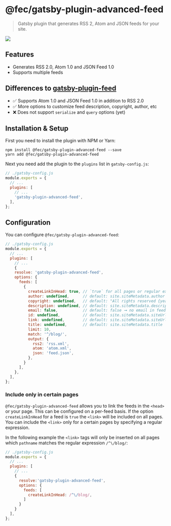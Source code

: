 # @fec/gatsby-plugin-advanced-feed

> Gatsby plugin that generates RSS 2, Atom and JSON feeds for your site.

![](https://github.com/florianeckerstorfer/gatsby-plugin-advanced-feed/workflows/tests/badge.svg)

## Features

- Generates RSS 2.0, Atom 1.0 and JSON Feed 1.0
- Supports multiple feeds

## Differences to [gatsby-plugin-feed](https://www.npmjs.com/package/gatsby-plugin-feed)

- ✅ Supports Atom 1.0 and JSON Feed 1.0 in addition to RSS 2.0
- ✅ More options to customize feed description, copyright, author, etc
- ❌ Does not support `serialize` and `query` options (yet)

## Installation & Setup

First you need to install the plugin with NPM or Yarn:

```shell
npm install @fec/gatsby-plugin-advanced-feed --save
yarn add @fec/gatsby-plugin-advanced-feed
```

Next you need add the plugin to the `plugins` list in `gatsby-config.js`:

```javascript
// ./gatsby-config.js
module.exports = {
  // ...
  plugins: [
    // ...
    'gatsby-plugin-advanced-feed',
  ],
};
```

## Configuration

You can configure `@fec/gatsby-plugin-advanced-feed`:

```javascript
// ./gatsby-config.js
module.exports = {
  // ...
  plugins: [
    // ...
    {
    resolve: 'gatsby-plugin-advanced-feed',
    options: {
      feeds: [
        {
          createLinkInHead: true, // `true` for all pages or regular expression to match pathnames
          author: undefined,      // default: site.siteMetadata.author
          copyright: undefined,   // default: "All rights reserved {year}, {site.siteMetadata.author}"
          description: undefined, // default: site.siteMetadata.description
          email: false,           // default: false ➞ no email in feed; undefined ➞ site.siteMetadata.email
          id: undefined,          // default: site.siteMetadata.siteUrl
          link: undefined,        // default: site.siteMetadata.siteUrl
          title: undefined,       // default: site.siteMetadata.title
          limit: 10,
          match: '^/blog/',
          output: {
            rss2: 'rss.xml',
            atom: 'atom.xml',
            json: 'feed.json',
          },
        }
      ],
    },
  ],
};
```

### Include <link> only in certain pages

`@fec/gatsby-plugin-advanced-feed` allows you to link the feeds in the `<head>` or your page. This can be configured on a per-feed basis. If the option `createLinkInHead` for a feed is `true` the `<link>` will be included on all pages. You can include the `<link>` only for a certain pages by specifying a regular expression.

In the following example the `<link>` tags will only be inserted on all pages which `pathname` matches the regular expression `/^\/blog/`:

```javascript
// ./gatsby-config.js
module.exports = {
  // ...
  plugins: [
    // ...
    {
      resolve:'gatsby-plugin-advanced-feed',
      options: {
        feeds: [
          createLinkInHead: /^\/blog/,
        ]
      }
    }
  ],
};
```

